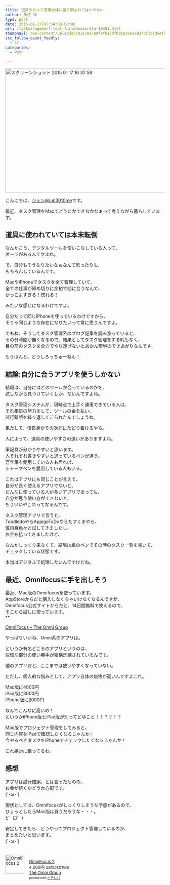 ```yaml
---
title: 道具やタスク管理自体に振り回されてはいけない
author: 魚住 惇
type: post
date: 2015-01-17T07:54:08+00:00
url: /taskmanagement-tool-furimawasareta-10381.html
thumbnail: /wp-content/uploads/2015/01/a4faf613dfb91035e36837bf151d5efc.png
scc_follow_count_feedly:
  - 37
categories:
  - 考察

---
```

<img decoding="async" loading="lazy" src="/wp-content/uploads/2015/01/a4faf613dfb91035e36837bf151d5efc.png" alt="スクリーンショット 2015 01 17 16 37 58" title="スクリーンショット_2015-01-17_16_37_58.png" border="0" width="600" height="392" /><!--more-->

こんにちは、[ジュン@jun3010me][1]です。

最近、タスク管理をMacでどうにかできなかなぁって考えながら暮らしています。

## 道具に使われていては本末転倒

なんかこう、デジタルツールを使いこなしている人って、  
オーラがあるんですよね。

で、自分もそうなりたいなぁなんて思ったりも、  
もちろんしているんです。

MacやiPhoneでタスクを全て管理していて、  
全ての仕事が締め切りに余裕で間に合うなんて、  
かっこよすぎる！惚れる！

みたいな感じになるわけですよ。

自分だって同じiPhoneを使っているわけですから、  
そりゃ同じような存在になりたいって常に思うんですよ。

でもね、そうしてタスク管理系のブログ記事を読み漁っていると、  
その分時間が無くなるので、結果としてタスク管理をする暇もなく、  
目の前のタスクを全力でやり遂げないとあかん環境のできあがりなんです。

もうほんと、どうしろっちゅーねん！



## 結論:自分に合うアプリを使うしかない

結局は、<span class="mky">自分にはどのツールが合っているのかを、<br /> 試しながら見つけていく</span>しか、ないんですよね。

タスク管理システムが、現時点で上手く運用できている人は、  
それ相応の努力をして、ツールの金を払い、  
試行錯誤を繰り返してこられたんでしょうね。

果たして、僕自身がその次元にたどり着けるやら。

人によって、道具の使いやすさの違いがありますよね。

筆記具が分かりやすいと思います。  
人それぞれ書きやすいと思っているペンが違う。  
万年筆を愛用している人も居れば、  
シャープペンを愛用している人もいる。

これはアプリにも同じことが言えて、  
自分が長く使えるアプリでないと、  
どんなに使っている人が多いアプリであっても、  
自分が思う使い方ができないと、  
もういいやこれってなるんです。

タスク管理アプリで言うと、  
ToodledoやらAppigoToDoやらたすくまやら、  
僕自身色々と試してきましたし、  
お金も払ってきましたけど、

なんかしっくり来なくて、結局は紙のペンでその時のタスク一覧を書いて、  
チェックしている状態です。

本当はデジタルで処理したいんですけどね。

## 最近、Omnifocusに手を出しそう

最近、Mac版のOmnifocusを使っています。  
AppStoreからだと購入しなくちゃいけなくなるんですが、  
Omnifocus公式サイトからだと、14日間無料で使えるので、  
そこから試しに使っています。  
**</p> 

<a href="https://www.omnigroup.com/omnifocus" target="_blank">OmniFocus &#8211; The Omni Group</a>

</b>  
  
やっぱりいいね、Omni系のアプリは。

というか有名どころのアプリというのは、  
些細な部分の使い勝手が結構洗練されているんです。

他のアプリだと、ここまでは使いやすくなっていない。

ただし、個人的な悩みとして、アプリ自体の価格が高いんですよこれ。

Mac版に4000円  
iPad版に3000円  
iPhone版に2000円

なんでこんなに高いの！  
というかiPhone版とiPad版が別ってどゆこと！！？？！？

Mac版でプロジェクト管理をしてみると、  
同じ内容をiPadで確認したくなるじゃんか！  
今やるべきタスクをiPhoneでチェックしたくなるじゃんか！

これ絶対に狙ってるわ。

## 感想

アプリは試行錯誤、とは言ったものの、  
お金が続くかどうか心配です。  
(´･ω･\`)

現状としては、Omnifocusがしっくりしそうな予感があるので、  
ひょっとしたらMac版は買うだろうな・・・。  
(;゜ロ゜)

安定してきたら、どうやってプロジェクト管理しているのか、  
まとめたいと思います。  
(\`･ω･´)

<div class="pochireba" style="text-align:left;font-size:small;padding:20px 0;/zoom: 1;overflow: hidden;">
  <a href="https://itunes.apple.com/jp/app/omnifocus-2/id867299399?mt=12&#038;uo=4&#038;at=11l7gE" target="_blank" ><img decoding="async" loading="lazy" src="http://a4.mzstatic.com/us/r30/Purple5/v4/6d/8f/64/6d8f6496-f28f-fd37-8f32-ffc9c6cdd4da/AppIcon.60x60-50.png" alt="OmniFocus 2" width="60" height="60" style="float:left;margin:0 15px 0 0;width:60px;height:60px;" class="pochi_img" /></a></p> 
  
  <div class="pochi_info" style="text-align:left;/zoom: 1;overflow: hidden;">
    <div class="pochi_name">
      <a href="https://itunes.apple.com/jp/app/omnifocus-2/id867299399?mt=12&#038;uo=4&#038;at=11l7gE" target="_blank" >OmniFocus 2</a>
    </div>
    <div class="pochi_price" style="display:inline;">
      4,000円
    </div>
    <div class="pochi_time" style="font-size:x-small;display:inline;">
      (2015.01.17時点)
    </div>
    <div class="pochi_seller">
      <a href="https://itunes.apple.com/jp/artist/the-omni-group/id281731738?mt=12&#038;uo=4&#038;at=11l7gE" target="_blank" >The Omni Group</a>
    </div>
    <div class="pochi_post" style="font-size:x-small;">
      posted with <a href="http://pochireba.com" rel="nofollow" target="_blank">ポチレバ</a>
    </div>
  </div>
  <div class="pochireba-footer" style="clear: left">
  </div>
</div>

 [1]: https://twitter.com/jun3010me